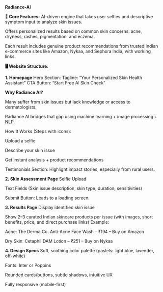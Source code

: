 **Radiance-AI**

**🧠 Core Features:**
AI-driven engine that takes user selfies and descriptive symptom input to analyze skin issues.

Offers personalized results based on common skin concerns: acne, dryness, rashes, pigmentation, and eczema.

Each result includes genuine product recommendations from trusted Indian e-commerce sites like Amazon, Nykaa, and Sephora India, with working links.

**🖥 Website Structure:**

**1. Homepage**
Hero Section:
Tagline: “Your Personalized Skin Health Assistant”
CTA Button: “Start Free AI Skin Check”

**Why Radiance AI?**

Many suffer from skin issues but lack knowledge or access to dermatologists.

Radiance AI bridges that gap using machine learning + image processing + NLP.

How It Works (Steps with icons):

Upload a selfie

Describe your skin issue

Get instant analysis + product recommendations

Testimonials Section: Highlight impact stories, especially from rural users.

**2. Skin Assessment Page**
Selfie Upload

Text Fields (Skin issue description, skin type, duration, sensitivities)

Submit Button: Leads to a loading screen

**3. Results Page**
Display identified skin issue

Show 2–3 curated Indian skincare products per issue (with images, short benefits, price, and direct purchase links)
Example:

Acne: The Derma Co. Anti-Acne Face Wash – ₹194 – Buy on Amazon

Dry Skin: Cetaphil DAM Lotion – ₹251 – Buy on Nykaa

**4. Design Specs**
Soft, soothing color palette (pastels: light blue, lavender, off-white)

Fonts: Inter or Poppins

Rounded cards/buttons, subtle shadows, intuitive UX

Fully responsive (mobile-first)

